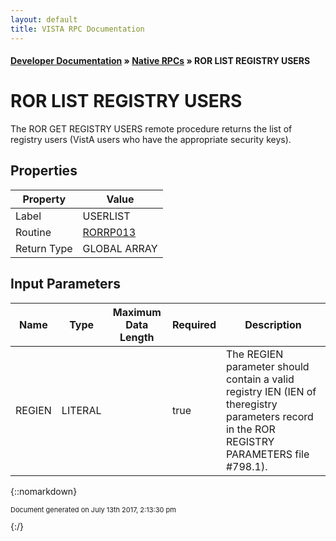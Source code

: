 ```yaml
---
layout: default
title: VISTA RPC Documentation
---
```


#### [Developer Documentation](../index) &#187; [Native RPCs](TableOfContents) &#187; ROR LIST REGISTRY USERS<br/>
# ROR LIST REGISTRY USERS

The ROR GET REGISTRY USERS remote procedure returns the list of registry users (VistA users who have the appropriate security keys).

## Properties

Property | Value
--- | ---
Label | USERLIST
Routine | [RORRP013](http://code.osehra.org/dox/Routine_RORRP013_source.html)
Return Type | GLOBAL ARRAY


## Input Parameters

Name | Type | Maximum Data Length | Required | Description
--- | --- | --- | --- | ---
REGIEN | LITERAL |  | true | The REGIEN parameter should contain a valid registry IEN (IEN of theregistry parameters record in the ROR REGISTRY PARAMETERS file #798.1).



{::nomarkdown} <br/><p style="font-size: 11px">Document generated on July 13th 2017, 2:13:30 pm</p>{:/}